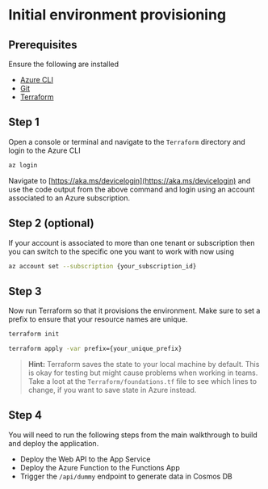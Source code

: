 # Initial environment provisioning

## Prerequisites

Ensure the following are installed

- [Azure CLI](https://docs.microsoft.com/en-us/cli/azure/install-azure-cli?view=azure-cli-latest)
- [Git](https://git-scm.com/downloads)
- [Terraform](https://www.terraform.io/intro/getting-started/install.html)

## Step 1

Open a console or terminal and navigate to the `Terraform` directory and login to the Azure CLI

```bash
az login
```

Navigate to [https://aka.ms/devicelogin](https://aka.ms/devicelogin) and use the code output from the above command and login using an account associated to an Azure subscription.

## Step 2 (optional)

If your account is associated to more than one tenant or subscription then you can switch to the specific one you want to work with now using

```bash
az account set --subscription {your_subscription_id}
```

## Step 3

Now run Terraform so that it provisions the environment. Make sure to set a prefix to ensure that your resource names are unique.

```bash
terraform init

terraform apply -var prefix={your_unique_prefix}
```

> **Hint:** Terraform saves the state to your local machine by default. This is okay for testing but might cause problems when working in teams. Take a loot at the `Terraform/foundations.tf` file to see which lines to change, if you want to save state in Azure instead.

## Step 4

You will need to run the following steps from the main walkthrough to build and deploy the application.

- Deploy the Web API to the App Service
- Deploy the Azure Function to the Functions App
- Trigger the `/api/dummy` endpoint to generate data in Cosmos DB
